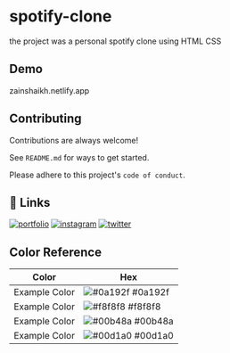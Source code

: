 # spotify-clone
the project was a personal spotify clone using 
HTML CSS 


## Demo

zainshaikh.netlify.app


## Contributing

Contributions are always welcome!

See `README.md` for ways to get started.

Please adhere to this project's `code of conduct`.


## 🔗 Links
[![portfolio](https://img.shields.io/badge/my_portfolio-000?style=for-the-badge&logo=ko-fi&logoColor=white)](https://zainshaikh.netlify.app/)
[![instagram](https://img.shields.io/badge/instagram-0A66C2?style=for-the-badge&logo=instagram&logoColor=white)](https://instagram.com/zain_rl9?igshid=NGVhN2U2NjQ0Yg==/)
[![twitter](https://img.shields.io/badge/twitter-1DA1F2?style=for-the-badge&logo=twitter&logoColor=white)](https://x.com/SamKhan01879818?t=-68YITvYyYJumzeMfyJTcW&s09/)


## Color Reference

| Color             | Hex                                                                |
| ----------------- | ------------------------------------------------------------------ |
| Example Color | ![#0a192f](https://via.placeholder.com/10/0a192f?text=+) #0a192f |
| Example Color | ![#f8f8f8](https://via.placeholder.com/10/f8f8f8?text=+) #f8f8f8 |
| Example Color | ![#00b48a](https://via.placeholder.com/10/00b48a?text=+) #00b48a |
| Example Color | ![#00d1a0](https://via.placeholder.com/10/00b48a?text=+) #00d1a0 |
